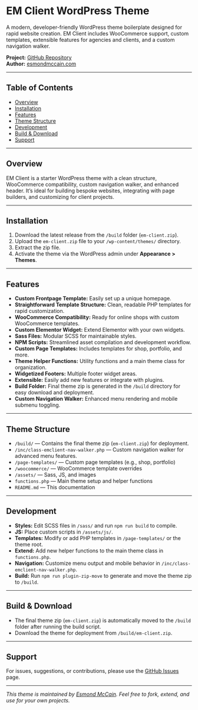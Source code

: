 # EM Client WordPress Theme

A modern, developer-friendly WordPress theme boilerplate designed for rapid website creation. EM Client includes WooCommerce support, custom templates, extensible features for agencies and clients, and a custom navigation walker.

**Project:** [GitHub Repository](https://github.com/Esmond-M/em-client)  
**Author:** [esmondmccain.com](https://esmondmccain.com/)

---

## Table of Contents

- [Overview](#overview)
- [Installation](#installation)
- [Features](#features)
- [Theme Structure](#theme-structure)
- [Development](#development)
- [Build & Download](#build--download)
- [Support](#support)

---

## Overview

EM Client is a starter WordPress theme with a clean structure, WooCommerce compatibility, custom navigation walker, and enhanced header. It’s ideal for building bespoke websites, integrating with page builders, and customizing for client projects.

---

## Installation

1. Download the latest release from the `/build` folder (`em-client.zip`).
2. Upload the `em-client.zip` file to your `/wp-content/themes/` directory.
3. Extract the zip file.
4. Activate the theme via the WordPress admin under **Appearance > Themes**.

---

## Features

- **Custom Frontpage Template:** Easily set up a unique homepage.
- **Straightforward Template Structure:** Clean, readable PHP templates for rapid customization.
- **WooCommerce Compatibility:** Ready for online shops with custom WooCommerce templates.
- **Custom Elementor Widget:** Extend Elementor with your own widgets.
- **Sass Files:** Modular SCSS for maintainable styles.
- **NPM Scripts:** Streamlined asset compilation and development workflow.
- **Custom Page Templates:** Includes templates for shop, portfolio, and more.
- **Theme Helper Functions:** Utility functions and a main theme class for organization.
- **Widgetized Footers:** Multiple footer widget areas.
- **Extensible:** Easily add new features or integrate with plugins.
- **Build Folder:** Final theme zip is generated in the `/build` directory for easy download and deployment.
- **Custom Navigation Walker:** Enhanced menu rendering and mobile submenu toggling.

---

## Theme Structure

- `/build/` — Contains the final theme zip (`em-client.zip`) for deployment.
- `/inc/class-emclient-nav-walker.php` — Custom navigation walker for advanced menu features.
- `/page-templates/` — Custom page templates (e.g., shop, portfolio)
- `/woocommerce/` — WooCommerce template overrides
- `/assets/` — Sass, JS, and images
- `functions.php` — Main theme setup and helper functions
- `README.md` — This documentation

---

## Development

- **Styles:** Edit SCSS files in `/sass/` and run `npm run build` to compile.
- **JS:** Place custom scripts in `/assets/js/`.
- **Templates:** Modify or add PHP templates in `/page-templates/` or the theme root.
- **Extend:** Add new helper functions to the main theme class in `functions.php`.
- **Navigation:** Customize menu output and mobile behavior in `/inc/class-emclient-nav-walker.php`.
- **Build:** Run `npm run plugin-zip-move` to generate and move the theme zip to `/build`.

---

## Build & Download

- The final theme zip (`em-client.zip`) is automatically moved to the `/build` folder after running the build script.
- Download the theme for deployment from `/build/em-client.zip`.

---

## Support

For issues, suggestions, or contributions, please use the [GitHub Issues](https://github.com/Esmond-M/em-client/issues) page.

---

*This theme is maintained by [Esmond McCain](https://esmondmccain.com/). Feel free to fork, extend, and use for your own projects.*